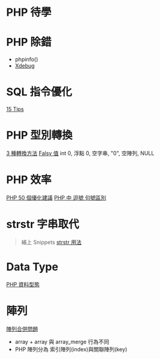 # PHP 待學

# PHP 除錯

- phpinfo()
- [Xdebug](https://xdebug.org/wizard.php)

# SQL 指令優化
[15 Tips](http://blog.davidou.org/archives/609)

# PHP 型別轉換
[3 種轉換方法](https://bit.ly/2ZOFIx2)
[Falsy 值](https://bit.ly/33zgYvg)
int 0, 浮點 0, 空字串, "0", 空陣列, NULL

# PHP 效率
[PHP 50 個優化建議](https://bit.ly/2GPBde7)
[PHP 中 逗號 句號區別](https://bit.ly/2KlX4My)

# strstr 字串取代
> 補上 Snippets
> [strstr 用法](https://bit.ly/2M5TOHc)

# Data Type
[PHP 資料型態](https://bit.ly/2McnEtV)

# 陣列
[陣列合併問題](https://bit.ly/2YIPV0Z)
- array + array 與 array_merge 行為不同
- PHP 陣列分為 索引陣列(index)與關聯陣列(key)
```php

```
